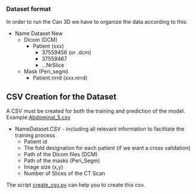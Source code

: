 ### Dataset format

In order to run the Can 3D we have to organize the data according to this:

- Name Dataset New 
    -  Dicom (DCM)
        - Patient (xxx)
            - 37559456 (or .dcm)
            - 37559467
            - ...NrSlice
    -  Mask (Peri_segm)
        - Patient.nrrd (xxx.nrrd)

## CSV Creation for the Dataset 

A CSV must be created for both the training and prediction of the model. Example:[Abdominal_5.csv](Abdominal_5.csv)

-  NameDataset.CSV - including all relevant information to facilitate the training process
    - Patient id
    - The fold designation for each patient (if we want a cross validation)
    - Path of the Dicom files (DCM)
    - Path of the masks (Peri_Segm)
    - Image size (x,y)
    - Number of Slices of the CT Scan

The script [create_csv.py](create_csv.py) can help you to create this csv.
                    
    